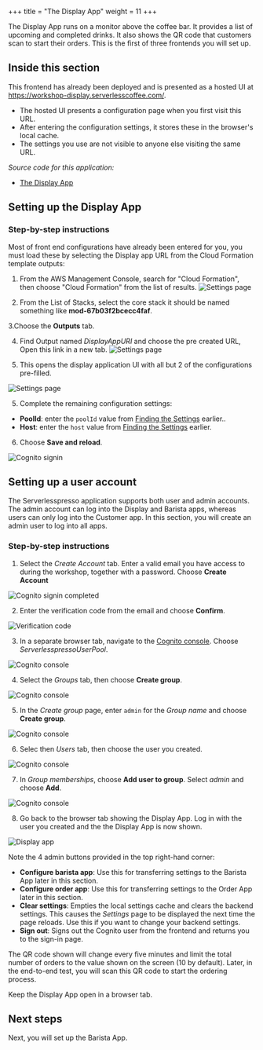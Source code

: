 +++
title = "The Display App"
weight = 11
+++

The Display App runs on a monitor above the coffee bar. It provides a list of upcoming and completed drinks. It also shows the QR code that customers scan to start their orders. This is the first of three frontends you will set up.

## Inside this section

This frontend has already been deployed and is presented as a hosted UI at https://workshop-display.serverlesscoffee.com/.

- The hosted UI presents a configuration page when you first visit this URL.
- After entering the configuration settings, it stores these in the browser's local cache.
- The settings you use are not visible to anyone else visiting the same URL.

*Source code for this application:*
* [The Display App ](https://github.com/aws-samples/serverless-coffee-workshop/tree/main/frontends/vue-display-app)

## Setting up the Display App

### Step-by-step instructions ###

Most of front end configurations have already been entered for you, you must load these by selecting the Display app URL from the Cloud Formation template outputs:

1. From the AWS Management Console, search for "Cloud Formation", then choose "Cloud Formation" from the list of results.
![Settings page](/images/se-mod3-backend-display-setup-1.png)

2. From the List of Stacks, select the core stack it should be named something like **mod-67b03f2bcecc4faf**. 

3.Choose the **Outputs** tab.


4. Find Output named *DisplayAppURI* and choose the pre created URL, Open this link in a new tab.
![Settings page](/images/se-mod3-backend-display-setup-3-new.png)

4. This opens the display application UI with all but 2 of the configurations pre-filled.

![Settings page](/images/se-mod3-backend-display-setup-4.png)

5. Complete the remaining configuration settings:

- **PoolId**: enter the `poolId` value from [Finding the Settings](/3-web-apps/1-overview.html#finding-the-settings) earlier..
- **Host**: enter the `host` value from [Finding the Settings](/3-web-apps/1-overview.html#finding-the-settings) earlier.

6. Choose **Save and reload**.

![Cognito signin](/images/se-mod3-backend-display5.png)

## Setting up a user account

The Serverlesspresso application supports both user and admin accounts. The admin account can log into the Display and Barista apps, whereas users can only log into the Customer app. In this section, you will create an admin user to log into all apps.

### Step-by-step instructions ###

1. Select the *Create Account* tab. Enter a valid email you have access to during the workshop, together with a password. Choose **Create Account**

![Cognito signin completed](/images/se-mod3-backend-display6.png)

2. Enter the verification code from the email and choose **Confirm**.

![Verification code](/images/se-mod3-backend-display7.png)

3. In a separate browser tab, navigate to the [Cognito console](https://us-east-2.console.aws.amazon.com/cognito/). Choose *ServerlesspressoUserPool*.

![Cognito console](/images/s3-mod3-cognito1.png)

4. Select the *Groups* tab, then choose **Create group**.

![Cognito console](/images/s3-mod3-cognito2.png)

5. In the *Create group* page, enter `admin` for the *Group name* and choose **Create group**.

![Cognito console](/images/s3-mod3-cognito3.png)

6. Selec then *Users* tab, then choose the user you created.

![Cognito console](/images/s3-mod3-cognito4.png)

7. In *Group memberships*, choose **Add user to group**. Select *admin* and choose **Add**.

![Cognito console](/images/s3-mod3-cognito5.png)

8. Go back to the browser tab showing the Display App. Log in with the user you created and the the Display App is now shown.

![Display app](/images/se-mod3-backend-displayNew1.png)

Note the 4 admin buttons provided in the top right-hand corner:

* **Configure barista app**: Use this for transferring settings to the Barista App later in this section.
* **Configure order app**: Use this for transferring settings to the Order App later in this section.
* **Clear settings**: Empties the local settings cache and clears the backend settings. This causes the *Settings* page to be displayed the next time the page reloads. Use this if you want to change your backend settings.
* **Sign out**: Signs out the Cognito user from the frontend and returns you to the sign-in page.

The QR code shown will change every five minutes and limit the total number of orders to the value shown on the screen (10 by default). Later, in the end-to-end test, you will scan this QR code to start the ordering process.

Keep the Display App open in a browser tab.

## Next steps

Next, you will set up the Barista App.